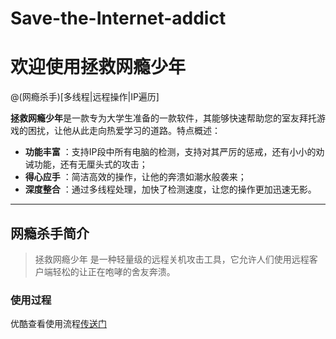 # Save-the-Internet-addict

# 欢迎使用拯救网瘾少年

@(网瘾杀手)[多线程|远程操作|IP遍历]

**拯救网瘾少年**是一款专为大学生准备的一款软件，其能够快速帮助您的室友拜托游戏的困扰，让他从此走向热爱学习的道路。特点概述：
 
- **功能丰富** ：支持IP段中所有电脑的检测，支持对其严厉的惩戒，还有小小的劝诫功能，还有无厘头式的攻击；
- **得心应手** ：简洁高效的操作，让他的奔溃如潮水般袭来；
- **深度整合** ：通过多线程处理，加快了检测速度，让您的操作更加迅速无影。

-------------------



## 网瘾杀手简介

> 拯救网瘾少年 是一种轻量级的远程关机攻击工具，它允许人们使用远程客户端轻松的让正在咆哮的舍友奔溃。


### 使用过程
优酷查看使用流程[传送门]("http://v.youku.com/v_show/id_XMjk3OTY0Njk0OA==.html?spm=a2h3j.8428770.3416059.1")
